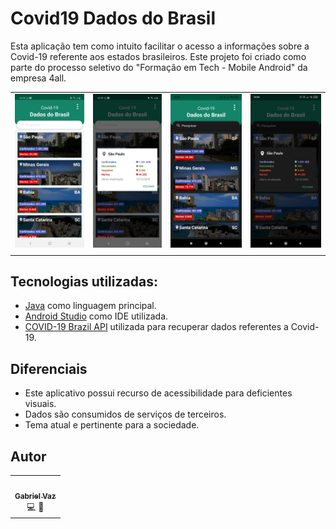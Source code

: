 # Covid19 Dados do Brasil
Esta aplicação tem como intuito facilitar o acesso a informações sobre a Covid-19 referente aos estados brasileiros. Este projeto foi criado como parte do processo seletivo do "Formação em Tech - Mobile Android" da empresa 4all.

|                                  |                                  |                                  |                                  |
| :------------------------------- | :------------------------------: | :------------------------------: | :------------------------------: |
| ![01](./screenshots/white1.jpeg) | ![02](./screenshots/white2.jpeg) | ![03](./screenshots/black1.jpeg) | ![04](./screenshots/black2.jpeg) |
|                                  |                                  |                                  |                                  |

## Tecnologias utilizadas:

- [Java](https://www.java.com/pt-BR/) como linguagem principal.
- [Android Studio](https://developer.android.com/studio) como IDE utilizada.
- [COVID-19 Brazil API](https://covid19-brazil-api.now.sh/) utilizada para recuperar dados referentes a Covid-19.

## Diferenciais
- Este aplicativo possui recurso de acessibilidade para deficientes visuais.
- Dados são consumidos de serviços de terceiros.
- Tema atual e pertinente para a sociedade.

## Autor

<table>
  <tr>
    <td align="center">
        <a href="https://github.com/vazaee">
            <img src="https://avatars1.githubusercontent.com/u/26447237?s=400&u=745c8142a5956538c118d3325ed7bfcb5459b600&v=4" width="100px;" alt=""/>
            <br />
            <sub><b>Gabriel Vaz</b></sub>
            <br />
            </a><a title="Code">💻</a>
            </a><a title="Design">🎨</a>
        </a>
    </td>
  <tr>
</table>
